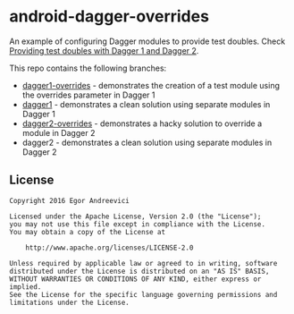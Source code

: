 # android-dagger-overrides

An example of configuring Dagger modules to provide test doubles.
Check [Providing test doubles with Dagger 1 and Dagger 2](http://blog.egorand.me/providing-test-doubles-with-dagger-1-and-dagger-2/).

This repo contains the following branches:

- [dagger1-overrides](https://github.com/Egorand/android-dagger-overrides/tree/dagger1-overrides) - 
   demonstrates the creation of a test module using the overrides parameter in Dagger 1
- [dagger1](https://github.com/Egorand/android-dagger-overrides/tree/dagger1) - 
   demonstrates a clean solution using separate modules in Dagger 1
- [dagger2-overrides](https://github.com/Egorand/android-dagger-overrides/tree/dagger2-overrides) - 
   demonstrates a hacky solution to override a module in Dagger 2
- dagger2 - demonstrates a clean solution using separate modules in Dagger 2

License
-------

    Copyright 2016 Egor Andreevici

    Licensed under the Apache License, Version 2.0 (the "License");
    you may not use this file except in compliance with the License.
    You may obtain a copy of the License at

        http://www.apache.org/licenses/LICENSE-2.0

    Unless required by applicable law or agreed to in writing, software
    distributed under the License is distributed on an "AS IS" BASIS,
    WITHOUT WARRANTIES OR CONDITIONS OF ANY KIND, either express or implied.
    See the License for the specific language governing permissions and
    limitations under the License.
